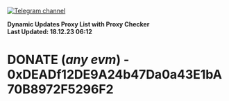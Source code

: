 [![Telegram channel](https://img.shields.io/endpoint?url=https://runkit.io/damiankrawczyk/telegram-badge/branches/master?url=https://t.me/n4z4v0d)](https://t.me/n4z4v0d) 

**Dynamic Updates Proxy List with Proxy Checker**  
**Last Updated: 18.12.23 06:12**

# DONATE (_any evm_) - 0xDEADf12DE9A24b47Da0a43E1bA70B8972F5296F2
